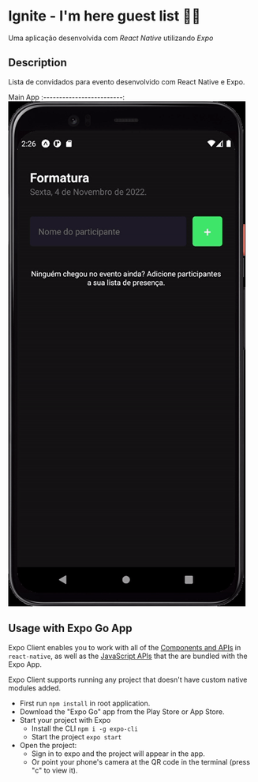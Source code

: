# Ignite - I'm here guest list 🚀💜

Uma aplicação desenvolvida com *React Native* utilizando *Expo* 

## Description

Lista de convidados para evento desenvolvido com React Native e Expo.

Main App
:-------------------------:
![](https://github.com/Pedrowesley/Imhere-guest-list/blob/main/screen-imhere.gif "App Home")


## Usage with Expo Go App

Expo Client enables you to work with all of the [Components and APIs](https://facebook.github.io/react-native/docs/getting-started) in `react-native`, as well as the [JavaScript APIs](https://docs.expo.io/versions/latest) that the are bundled with the Expo App.

Expo Client supports running any project that doesn't have custom native modules added.
- First run `npm install` in root application.
- Download the "Expo Go" app from the Play Store or App Store.
- Start your project with Expo
  - Install the CLI `npm i -g expo-cli`
  - Start the project `expo start`
- Open the project:
  - Sign in to expo and the project will appear in the app.
  - Or point your phone's camera at the QR code in the terminal (press "c" to view it).
